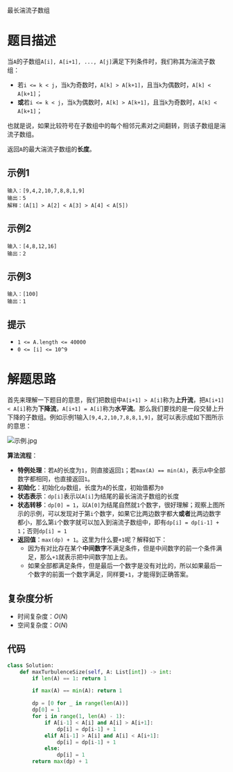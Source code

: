 最长湍流子数组

# 题目描述

当`A`的子数组`A[i], A[i+1], ..., A[j]`满足下列条件时，我们称其为湍流子数组：

- 若`i <= k < j`，当`k`为奇数时，`A[k] > A[k+1]`，且当`k`为偶数时，`A[k] < A[k+1]`；
- **或**若`i <= k < j`，当`k`为偶数时，`A[k] > A[k+1]`，且当`k`为奇数时，`A[k] < A[k+1]`；

也就是说，如果比较符号在子数组中的每个相邻元素对之间翻转，则该子数组是湍流子数组。

返回`A`的最大湍流子数组的**长度**。

## 示例1

```
输入：[9,4,2,10,7,8,8,1,9]
输出：5
解释：(A[1] > A[2] < A[3] > A[4] < A[5])
```

## 示例2

```
输入：[4,8,12,16]
输出：2
```

## 示例3

```
输入：[100]
输出：1
```

## 提示

- `1 <= A.length <= 40000`
- `0 <= [i] <= 10^9`

# 解题思路

首先来理解一下题目的意思，我们把数组中`A[i+1] > A[i]`称为**上升流**，把`A[i+1] < A[i]`称为**下降流**，`A[i+1] = A[i]`称为**水平流**。那么我们要找的是一段交替上升下降的子数组。例如示例1输入`[9,4,2,10,7,8,8,1,9]`，就可以表示成如下图所示的意思：

![示例.jpg](http://xyao-imgs.oss-cn-beijing.aliyuncs.com/img/85bd024ca1de1c4a6953b552b3868085c9243a8ba8fddab344d4064ce905f368.jpg)

**算法流程**：

- **特例处理**：若`A`的长度为`1`，则直接返回`1`；若`max(A) == min(A)`，表示`A`中全部数字都相同，也直接返回`1`。
- **初始化**：初始化`dp`数组，长度为`A`的长度，初始值都为`0`
- **状态表示**：`dp[i]`表示以`A[i]`为结尾的最长湍流子数组的长度
- **状态转移**：`dp[0] = 1`，以`A[0]`为结尾自然就`1`个数字，很好理解；观察上图所示的示例，可以发现对于第`i`个数字，如果它比两边数字都大**或者**比两边数字都小，那么第`i`个数字就可以加入到湍流子数组中，即有`dp[i] = dp[i-1] + 1`；否则`dp[i] = 1`
- **返回值**：`max(dp) + 1`。这里为什么要`+1`呢？解释如下：
  - 因为有对比存在某个**中间数字**不满足条件，但是中间数字的前一个条件满足，那么`+1`就表示把中间数字加上去。
  - 如果全部都满足条件，但是最后一个数字是没有对比的，所以如果最后一个数字的前面一个数字满足，同样要`+1`，才能得到正确答案。

## 复杂度分析

- 时间复杂度：$O(N)$
- 空间复杂度：$O(N)$

## 代码

```python
class Solution:
    def maxTurbulenceSize(self, A: List[int]) -> int:
        if len(A) == 1: return 1

        if max(A) == min(A): return 1

        dp = [0 for _ in range(len(A))]
        dp[0] = 1
        for i in range(1, len(A) - 1):
            if A[i-1] < A[i] and A[i] > A[i+1]:
                dp[i] = dp[i-1] + 1
            elif A[i-1] > A[i] and A[i] < A[i+1]:
                dp[i] = dp[i-1] + 1
            else:
                dp[i] = 1
        return max(dp) + 1
```

